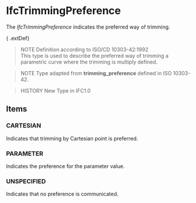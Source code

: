 # IfcTrimmingPreference

The _IfcTrimmingPreference_ indicates the preferred way of trimming.

{ .extDef}
> NOTE  Definition according to ISO/CD 10303-42:1992  
> This type is used to describe the preferred way of trimming a parametric curve where the trimming is multiply defined.

> NOTE  Type adapted from **trimming_preference** defined in ISO 10303-42.

> HISTORY  New Type in IFC1.0

## Items

### CARTESIAN
Indicates that trimming by Cartesian point is preferred.

### PARAMETER
Indicates the preference for the parameter value.

### UNSPECIFIED
Indicates that no preference is communicated.
